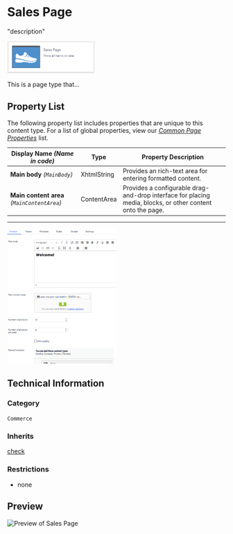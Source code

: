 # Sales Page
"description"

<img src="Screenshots/Sales%20Page%20-%20icon.png?raw=true" alt="Sales Page icon" width="40%" />

This is a page type that...


## Property List
The following property list includes properties that are unique to this content type. For a list of global properties, view our [*Common Page  Properties*](./Common%20Page%20Properties.md) list.

Display Name *(Name in code)* | Type | Property Description
--------------|------|---------------
**Main body** *(`MainBody`)* | XhtmlString | Provides an rich-text area for entering formatted content.
**Main content area** *(`MainContentArea`)* | ContentArea | Provides a configurable drag-and-drop interface for placing media, blocks, or other content onto the page.

** **
<img src="Screenshots/Sales%20Page%20-%20Content%20tab.png?raw=true" alt="Content tab of Sales Page" width="50%"/>

## Technical Information

### Category
`Commerce`

### Inherits
[check](#)

### Restrictions
* none

## Preview
<img src="Screenshots/Sales%20Page%20-%20OPE.png?raw=true" alt="Preview of Sales Page" width="100%"/>
